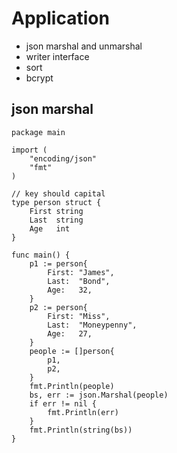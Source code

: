# Application
- json marshal and unmarshal
- writer interface
- sort
- bcrypt



## json marshal
```
package main

import (
	"encoding/json"
	"fmt"
)

// key should capital
type person struct {
	First string
	Last  string
	Age   int
}

func main() {
	p1 := person{
		First: "James",
		Last:  "Bond",
		Age:   32,
	}
	p2 := person{
		First: "Miss",
		Last:  "Moneypenny",
		Age:   27,
	}
	people := []person{
		p1,
		p2,
	}
	fmt.Println(people)
	bs, err := json.Marshal(people)
	if err != nil {
		fmt.Println(err)
	}
	fmt.Println(string(bs))
}
```
